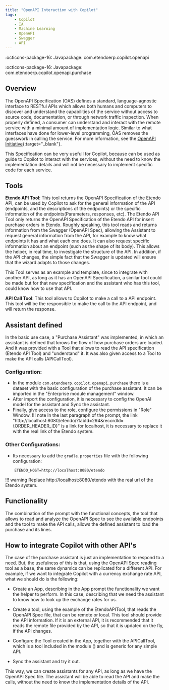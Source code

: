 ```yaml
---
title: "OpenAPI Interaction with Copilot"
tags:
    - Copilot
    - IA
    - Machine Learning
    - OpenAPI
    - Swagger
    - API
---
```

:octicons-package-16: Javapackage: com.etendoerp.copilot.openapi

:octicons-package-16: Javapackage: com.etendoerp.copilot.openapi.purchase


## Overview
The OpenAPI Specification (OAS) defines a standard, language-agnostic interface to RESTful APIs which allows both humans and computers to discover and understand the capabilities of the service without access to source code, documentation, or through network traffic inspection. When properly defined, a consumer can understand and interact with the remote service with a minimal amount of implementation logic. Similar to what interfaces have done for lower-level programming, OAS removes the guesswork in calling the service. For more information, see the [OpenAPI Initiative](https://www.openapis.org/){:target="_blank"}.

This Specification can be very usefull for Copilot, because can be used as guide to Copilot to interact with the services, without the need to know the implementation details and will not be necessary to implement specific code for each service.


## Tools

**Etendo API Tool**: This tool returns the OpenAPI Specification of the Etendo API, can be used by Copilot to ask for the general information of the API (endpoints, and the descriptions of the endpoints) or the specific information of the endpoints(Parameters, responses, etc). The Etendo API Tool only returns the OpenAPI Specification of the Etendo API for insert purchase orders in Etendo.
Roughly speaking, this tool reads and returns information from the Swagger (OpenAPI Spec), allowing the Assistant to request general information from the API, for example to know what endpoints it has and what each one does. It can also request specific information about an endpoint (such as the shape of its body). This allows the helper, in real time, to investigate the structure of the API. In addition, if the API changes, the simple fact that the Swagger is updated will ensure that the wizard adapts to those changes.

This Tool serves as an example and template, since to integrate with another API, as long as it has an OpenAPI Specification, a similar tool could be made but for that new specification and the assistant who has this tool, could know how to use that API.


**API Call Tool**: This tool allows to Copilot to make a call to a API endpoint. 
This tool will be the responsible to make the call to the API endpoint, and will return the response.

## Assistant defined
In the basic use case, a "Purchase Assistant" was implemented, in which an assistant is defined that knows the flow of how purchase orders are loaded. And it was provided with a Tool that allows to read the API specification (Etendo API Tool) and "understand" it. It was also given access to a Tool to make the API calls (APICallTool).

### Configuration:
 - In the module ```com.etendoerp.copilot.openapi.purchase``` there is a dataset with the basic configuration of the purchase assistant. It can be imported in the "Enterprise module management" window. 
 - After import the configuration, it is necessary to config the OpenAI model for the assistant and Sync the assistant.
 - Finally, give access to the role, configure the permissions in "Role" Window.
!!! note
    In the last paragraph of the prompt, the link "http://localhost:8080/etendo/?tabId=294&recordId={ORDER_HEADER_ID}" is a link for localhost, it is necessary to replace it with the real link of the Etendo system.

### Other Configurations:
- Its necessary to add the ```gradle.properties``` file with the following configuration:
``` properties
    ETENDO_HOST=http://localhost:8080/etendo
```
!!! warning
    Replace http://localhost:8080/etendo with the real url of the Etendo system.


## Functionality

The combination of the prompt with the functional concepts, the tool that allows to read and analyze the OpenAPI Spec to see the available endpoints and the tool to make the API calls, allows the defined assistant to load the purchase and its lines.

## How to integrate Copilot with other API's
The case of the purchase assistant is just an implementation to respond to a need. But, the usefulness of this is that, using the OpenAPI Spec reading tool as a base, the same dynamics can be replicated for a different API. For example, if we want to integrate Copilot with a currency exchange rate API, what we should do is the following:

- Create an App, describing in the App prompt the functionality we want the helper to perform. In this case, describing that we need the assistant to know how to look up the exchange rates for us.

- Create a tool, using the example of the EtendoAPITool, that reads the OpenAPI Spec file, that can be remote or local. This tool should provide the API information. If it is an external API, it is recommended that it reads the remote file provided by the API, so that it is updated on the fly, if the API changes.

- Configure the Tool created in the App, together with the APICallTool, which is a tool included in the module () and is generic for any simple API.

- Sync the assistant and try it out.

This way, we can create assistants for any API, as long as we have the OpenAPI Spec file. The assistant will be able to read the API and make the calls, without the need to know the implementation details of the API. 

    

   

